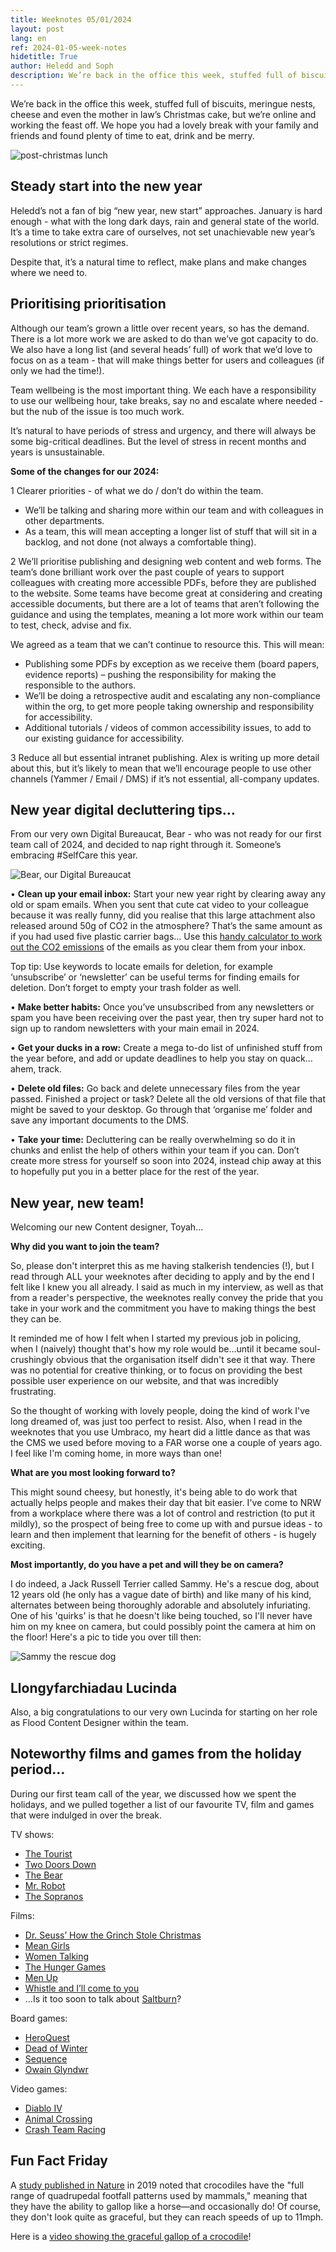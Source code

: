 ```yaml
---
title: Weeknotes 05/01/2024
layout: post
lang: en
ref: 2024-01-05-week-notes
hidetitle: True
author: Heledd and Soph
description: We’re back in the office this week, stuffed full of biscuits, meringue nests, cheese and even the mother in law’s Christmas cake, but we’re online and working the feast off.
---
```


We’re back in the office this week, stuffed full of biscuits, meringue nests, cheese and even the mother in law’s Christmas cake, but we’re online and working the feast off. We hope you had a lovely break with your family and friends and found plenty of time to eat, drink and be merry.

![post-christmas lunch](https://github.com/nrw-digital/week-notes/blob/1ab1ec3c8a0a7307092785d2ebc03c197291d770/images/post%20-%20christmas%20lunch.jpg?raw=true)

## Steady start into the new year

Heledd’s not a fan of big “new year, new start” approaches. January is hard enough - what with the long dark days, rain and general state of the world. It’s a time to take extra care of ourselves, not set unachievable new year’s resolutions or strict regimes.

Despite that, it’s a natural time to reflect, make plans and make changes where we need to.

## Prioritising prioritisation 

Although our team’s grown a little over recent years, so has the demand. 
There is a lot more work we are asked to do than we’ve got capacity to do. We also have a long list (and several heads’ full) of work that we’d love to focus on as a team - that will make things better for users and colleagues (if only we had the time!). 

Team wellbeing is the most important thing. We each have a responsibility to use our wellbeing hour, take breaks, say no and escalate where needed - but the nub of the issue is too much work. 

It’s natural to have periods of stress and urgency, and there will always be some big-critical deadlines. But the level of stress in recent months and years is unsustainable. 

**Some of the changes for our 2024:** 

1 Clearer priorities - of what we do / don’t do within the team. 

+	We’ll be talking and sharing more within our team and with colleagues in other departments.
+	As a team, this will mean accepting a longer list of stuff that will sit in a backlog, and not done (not always a comfortable thing). 

2 We’ll prioritise publishing and designing web content and web forms. The team’s done brilliant work over the past couple of years to support colleagues with creating more accessible PDFs, before they are published to the website. Some teams have become great at considering and creating accessible documents, but there are a lot of teams that aren’t following the guidance and using the templates, meaning a lot more work within our team to test, check, advise and fix. 

We agreed as a team that we can’t continue to resource this. This will mean:
+ Publishing some PDFs by exception as we receive them (board papers, evidence reports) – pushing the responsibility for making the responsible to the authors. 
+ We’ll be doing a retrospective audit and escalating any non-compliance within the org, to get more people taking ownership and responsibility for accessibility.
+ Additional tutorials / videos of common accessibility issues, to add to our existing guidance for accessibility.

3 Reduce all but essential intranet publishing. Alex is writing up more detail about this, but it’s likely to mean that we’ll encourage people to use other channels (Yammer / Email / DMS) if it’s not essential, all-company updates.

## New year digital decluttering tips…

From our very own Digital Bureaucat, Bear - who was not ready for our first team call of 2024, and decided to nap right through it. Someone’s embracing #SelfCare this year.

![Bear, our Digital  Bureaucat]( https://github.com/nrw-digital/week-notes/blob/1ab1ec3c8a0a7307092785d2ebc03c197291d770/images/IMG-20240104-WA0014.jpg?raw=true) 


•	**Clean up your email inbox:** Start your new year right by clearing away any old or spam emails. When you sent that cute cat video to your colleague because it was really funny, did you realise that this large attachment also released around 50g of CO2 in the atmosphere? That’s the same amount as if you had used five plastic carrier bags… Use this [handy calculator to work out the CO2 emissions](https://www.cwjobs.co.uk/insights/environmental-impact-of-emails/) of the emails as you clear them from your inbox.

Top tip: Use keywords to locate emails for deletion, for example ‘unsubscribe’ or ‘newsletter’ can be useful terms for finding emails for deletion. Don’t forget to empty your trash folder as well. 


•	**Make better habits:** Once you’ve unsubscribed from any newsletters or spam you have been receiving over the past year, then try super hard not to sign up to random newsletters with your main email in 2024.


•	**Get your ducks in a row:** Create a mega to-do list of unfinished stuff from the year before, and add or update deadlines to help you stay on quack… ahem, track.


•	**Delete old files:** Go back and delete unnecessary files from the year passed. Finished a project or task? Delete all the old versions of that file that might be saved to your desktop. Go through that ‘organise me’ folder and save any important documents to the DMS.


•	**Take your time:** Decluttering can be really overwhelming so do it in chunks and enlist the help of others within your team if you can. Don’t create more stress for yourself so soon into 2024, instead chip away at this to hopefully put you in a better place for the rest of the year.


## New year, new team!

Welcoming our new Content designer, Toyah…

**Why did you want to join the team?**

So, please don't interpret this as me having stalkerish tendencies (!), but I read through ALL your weeknotes after deciding to apply and by the end I felt like I knew you all already. I said as much in my interview, as well as that from a reader's perspective, the weeknotes really convey the pride that you take in your work and the commitment you have to making things the best they can be. 
 
It reminded me of how I felt when I started my previous job in policing, when I (naively) thought that's how my role would be...until it became soul-crushingly obvious that the organisation itself didn't see it that way. There was no potential for creative thinking, or to focus on providing the best possible user experience on our website, and that was incredibly frustrating.  
 
So the thought of working with lovely people, doing the kind of work I've long dreamed of, was just too perfect to resist. Also, when I read in the weeknotes that you use Umbraco, my heart did a little dance as that was the CMS we used before moving to a FAR worse one a couple of years ago. I feel like I'm coming home, in more ways than one! 

**What are you most looking forward to?**

This might sound cheesy, but honestly, it's being able to do work that actually helps people and makes their day that bit easier. I've come to NRW from a workplace where there was a lot of control and restriction (to put it mildly), so the prospect of being free to come up with and pursue ideas - to learn and then implement that learning for the benefit of others - is hugely exciting. 

**Most importantly, do you have a pet and will they be on camera?**

I do indeed, a Jack Russell Terrier called Sammy. He's a rescue dog, about 12 years old (he only has a vague date of birth) and like many of his kind, alternates between being thoroughly adorable and absolutely infuriating. One of his 'quirks' is that he doesn't like being touched, so I'll never have him on my knee on camera, but could possibly point the camera at him on the floor! Here's a pic to tide you over till then: 

![ Sammy the rescue dog ]( https://github.com/nrw-digital/week-notes/blob/1ab1ec3c8a0a7307092785d2ebc03c197291d770/images/MicrosoftTeams-image%20(12).png?raw=true) 

## Llongyfarchiadau Lucinda

Also, a big congratulations to our very own Lucinda for starting on her role as Flood Content Designer within the team.

## Noteworthy films and games from the holiday period…

During our first team call of the year, we discussed how we spent the holidays, and we pulled together a list of our favourite TV, film and games that were indulged in over the break.

TV shows:
+	[The Tourist](https://www.bbc.co.uk/iplayer/episodes/p0b6c8t6/the-tourist)
+	[Two Doors Down](https://www.bbc.co.uk/iplayer/episodes/b072wv8z/two-doors-down)
+	[The Bear](https://www.disneyplus.com/en-gb/series/the-bear/52m6nx7HoP5F)
+	[Mr. Robot](https://www.amazon.com/Mr-Robot-Season-1/dp/B00YBX664Q)
+	[The Sopranos](https://www.hbo.com/the-sopranos)

Films:
+	[Dr. Seuss’ How the Grinch Stole Christmas](https://www.amazon.co.uk/Dr-Seuss-Grinch-Stole-Christmas/dp/B00FYNM9OS)
+	[Mean Girls](https://www.amazon.co.uk/Mean-Girls-Lacey-Chabert/dp/B00FYNU0CQ)
+	[Women Talking](https://www.amazon.co.uk/Women-Talking-Rooney-Mara/dp/B0B8PB12CD)
+	[The Hunger Games](https://www.amazon.co.uk/gp/video/detail/amzn1.dv.gti.8ebbd4b3-5921-b021-2f14-b7a7246c3d89?autoplay=0&ref_=atv_cf_strg_wb)
+	[Men Up](https://en.wikipedia.org/wiki/Men_Up)
+	[Whistle and I’ll come to you](https://www.bbc.co.uk/programmes/b00x1zmm)
+	…Is it too soon to talk about [Saltburn](https://www.amazon.co.uk/Saltburn-Barry-Keoghan/dp/B0CGHXXVRN)?

Board games: 
+	[HeroQuest](https://en.wikipedia.org/wiki/HeroQuest)
+	[Dead of Winter](https://en.wikipedia.org/wiki/Dead_of_Winter:_A_Cross_Roads_Game)
+	[Sequence](https://en.wikipedia.org/wiki/Sequence_(game))
+	[Owain Glyndwr](https://www.youtube.com/watch?v=hpGbCZvADBk)

Video games: 
+	[Diablo IV](https://en.wikipedia.org/wiki/Diablo_IV)
+	[Animal Crossing](https://en.wikipedia.org/wiki/Animal_Crossing)
+	[Crash Team Racing](https://en.wikipedia.org/wiki/Crash_Team_Racing)

## Fun Fact Friday

A [study published in Nature](https://www.nature.com/articles/s41598-019-55768-6) in 2019 noted that crocodiles have the "full range of quadrupedal footfall patterns used by mammals," meaning that they have the ability to gallop like a horse—and occasionally do! Of course, they don't look quite as graceful, but they can reach speeds of up to 11mph. 

Here is a [video showing the graceful gallop of a crocodile](https://youtu.be/mAozf7pb4iY?feature=shared)! 

